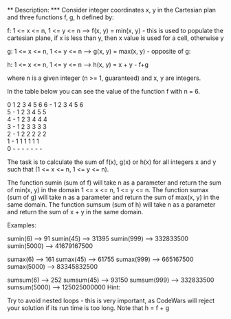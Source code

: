 ** Description:
*** Consider integer coordinates x, y in the Cartesian plan and three functions f, g, h defined by:

f: 1 <= x <= n, 1 <= y <= n --> f(x, y) = min(x, y)   - this is used to populate the cartesian plane, if x is less than y, then x value is used for a cell, otherwise y

g: 1 <= x <= n, 1 <= y <= n --> g(x, y) = max(x, y)   - opposite of g:	

h: 1 <= x <= n, 1 <= y <= n --> h(x, y) = x + y       - f+g


where n is a given integer (n >= 1, guaranteed) and x, y are integers.

In the table below you can see the value of the function f with n = 6.

  0	1	2	3	4	5	6
6	-	1	2	3	4	5	6	
5	-	1	2	3	4	5	5	
4	-	1	2	3	4	4	4	
3	-	1	2	3	3	3	3	
2	-	1	2	2	2	2	2	
1	-	1	1	1	1	1	1	
0	-	-	-	-	-	-	-

The task is to calculate the sum of f(x), g(x) or h(x) for all integers x and y such that (1 <= x <= n, 1 <= y <= n).

The function sumin (sum of f) will take n as a parameter and return the sum of min(x, y) in the domain 1 <= x <= n, 1 <= y <= n. The function sumax (sum of g) will take n as a parameter and return the sum of max(x, y) in the same domain. The function sumsum (sum of h) will take n as a parameter and return the sum of x + y in the same domain.

Examples:

sumin(6) --> 91
sumin(45) --> 31395
sumin(999) --> 332833500
sumin(5000) --> 41679167500

sumax(6) --> 161
sumax(45) --> 61755
sumax(999) --> 665167500
sumax(5000) --> 83345832500

sumsum(6) --> 252
sumsum(45) --> 93150
sumsum(999) --> 332833500
sumsum(5000) --> 125025000000
Hint:

Try to avoid nested loops - this is very important, as CodeWars will reject your solution if its run time is too long.
Note that h = f + g

